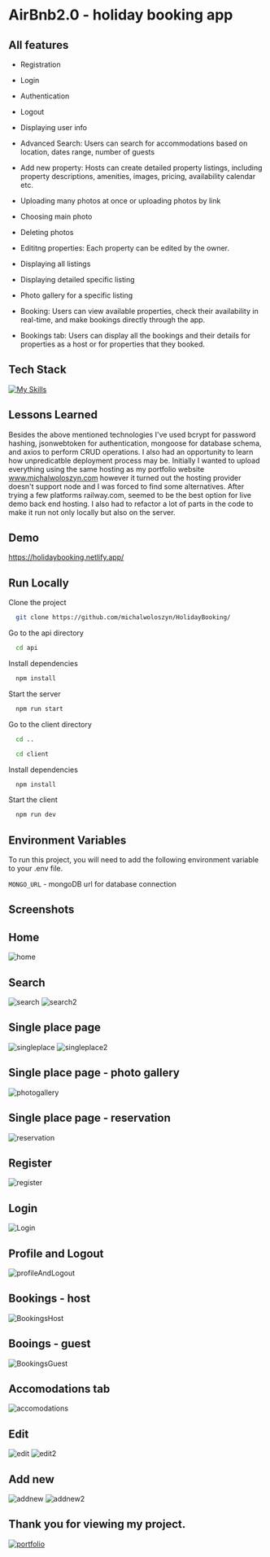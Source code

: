 
# AirBnb2.0 - holiday booking app

## All features

- Registration
- Login
- Authentication
- Logout
- Displaying user info
  
- Advanced Search: Users can search for accommodations based on location, dates range, number of guests
  
- Add new property: Hosts can create detailed property listings, including property descriptions, amenities, images, pricing, availability calendar etc.
- Uploading many photos at once or uploading photos by link
- Choosing main photo
- Deleting photos
- Edititng properties: Each property can be edited by the owner.
  
- Displaying all listings
- Displaying detailed specific listing
- Photo gallery for a specific listing 

  
- Booking: Users can view available properties, check their availability in real-time, and make bookings directly through the app.
- Bookings tab: Users can display all the bookings and their details for properties as a host or for properties that they booked.




## Tech Stack

[![My Skills](https://skills.thijs.gg/icons?i=html,css,js,tailwind,react,nodejs,express,mongo,vite&theme=light)](https://skills.thijs.gg)


## Lessons Learned

Besides the above mentioned technologies I've used bcrypt for password hashing, jsonwebtoken for authentication, mongoose for database schema, and axios to perform CRUD operations. I also had an opportunity to learn how unpredicatble deployment process may be. Initially I wanted to upload everything using the same hosting as my portfolio website www.michalwoloszyn.com however it turned out the hosting provider doesn't support node and I was forced to find some alternatives. After trying a few platforms railway.com, seemed to be the best option for live demo back end hosting. I also had to refactor a lot of parts in the code to make it run not only locally but also on the server.

## Demo

https://holidaybooking.netlify.app/
## Run Locally

Clone the project

```bash
  git clone https://github.com/michalwoloszyn/HolidayBooking/
```

Go to the api directory

```bash
  cd api
```

Install dependencies

```bash
  npm install
```

Start the server

```bash
  npm run start
```

Go to the client directory

```bash
  cd ..
```

```bash
  cd client
```

Install dependencies

```bash
  npm install
```

Start the client

```bash
  npm run dev
```
## Environment Variables

To run this project, you will need to add the following environment variable to your .env file. 

`MONGO_URL` - mongoDB url for database connection




## Screenshots
## Home
![home](https://github.com/michalwoloszyn/HolidayBooking/assets/78374996/d4c4da12-fa73-457b-9aa0-9415e4d6ac48)
## Search
![search](https://github.com/michalwoloszyn/HolidayBooking/assets/78374996/cfede926-949a-4e47-a857-fce1c1924457)
![search2](https://github.com/michalwoloszyn/HolidayBooking/assets/78374996/2a50178c-a46a-4d4e-adaf-9c29df950f9e)
## Single place page
![singleplace](https://github.com/michalwoloszyn/HolidayBooking/assets/78374996/2d269e3d-7645-4ec9-93f3-7cd2d491727a)
![singleplace2](https://github.com/michalwoloszyn/HolidayBooking/assets/78374996/3233fd5a-fb5d-40d1-8ca1-293441e67b8c)
## Single place page - photo gallery
![photogallery](https://github.com/michalwoloszyn/HolidayBooking/assets/78374996/d12b1741-4693-44eb-a874-f0f0468aa913)
## Single place page - reservation
![reservation](https://github.com/michalwoloszyn/HolidayBooking/assets/78374996/afa6de49-1068-4517-830c-1891ecf67858)
## Register
![register](https://github.com/michalwoloszyn/HolidayBooking/assets/78374996/22312626-fdce-439e-bf0e-3222404dccb9)
## Login
![Login](https://github.com/michalwoloszyn/HolidayBooking/assets/78374996/178334cf-4c0f-4256-a543-5b15ccbd16e0)
## Profile and Logout
![profileAndLogout](https://github.com/michalwoloszyn/HolidayBooking/assets/78374996/0c0615d1-bcf6-4762-afce-da0a91e15b59)
## Bookings - host
![BookingsHost](https://github.com/michalwoloszyn/HolidayBooking/assets/78374996/6cb24601-c10f-4360-a05e-889ec0424f44)
## Booings - guest
![BookingsGuest](https://github.com/michalwoloszyn/HolidayBooking/assets/78374996/9e30395a-f619-4409-a30e-0a122e85cd55)
## Accomodations tab
![accomodations](https://github.com/michalwoloszyn/HolidayBooking/assets/78374996/cc3e83fd-aa3a-4459-a457-3c5ea6233d2a)
## Edit 
![edit](https://github.com/michalwoloszyn/HolidayBooking/assets/78374996/1582e7f4-563b-4aac-a2a0-9c6d60c745d9)
![edit2](https://github.com/michalwoloszyn/HolidayBooking/assets/78374996/0f5cb3a9-944a-45dd-9a90-12e36b867b2e)
## Add new
![addnew](https://github.com/michalwoloszyn/HolidayBooking/assets/78374996/afcd5d9d-41ad-4eb5-94ee-5a3086cc9676)
![addnew2](https://github.com/michalwoloszyn/HolidayBooking/assets/78374996/6358923b-4219-4635-a13c-ca206050c74f)









## Thank you for viewing my project. 
[![portfolio](https://img.shields.io/badge/my_portfolio-000?style=for-the-badge&logo=ko-fi&logoColor=white)](https://michalwoloszyn.com/)


